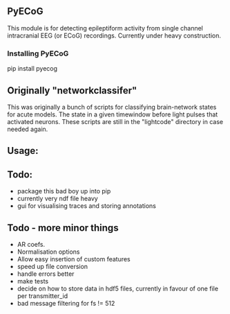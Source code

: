 ## PyECoG
This module is for detecting epileptiform activity from single channel intracranial EEG (or ECoG) recordings.
Currently under heavy construction.

### Installing PyECoG
pip install pyecog

## Originally "networkclassifer"
This was originally a bunch of scripts for classifying brain-network states for acute models. The state in a given timewindow before light pulses that activated neurons. These scripts are still in the "lightcode" directory in case needed again.


## Usage:

## Todo:
* package this bad boy up into pip
* currently very ndf file heavy
* gui for visualising traces and storing annotations

## Todo - more minor things
* AR coefs.
* Normalisation options
* Allow easy insertion of custom features
* speed up file conversion
* handle errors better
* make tests
* decide on how to store data in hdf5 files, currently in favour of one file per transmitter_id
* bad message filtering for fs != 512


